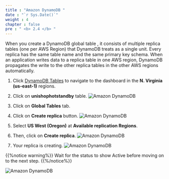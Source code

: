 ```yaml
---
title : "Amazon DynamoDB "
date : "`r Sys.Date()`"
weight : 4
chapter : false
pre : " <b> 2.4 </b> "
---
```


When you create a DynamoDB global table , it consists of multiple replica tables (one per AWS Region) that DynamoDB treats as a single unit. Every replica has the same table name and the same primary key schema. When an application writes data to a replica table in one AWS region, DynamoDB propagates the write to the other replica tables in the other AWS regions automatically.

1. Click [DynamoDB Tables](https://us-east-1.console.aws.amazon.com/dynamodbv2/home?region=us-east-1#tables) to navigate to the dashboard in the **N. Virginia (us-east-1)** regions.
2. Click on **unishophotstandby** table.
![Amazon DynamoDB](../../images/2.preparation/2.4.amazondynamodb/2.4.1amazondynamodb.png?width=90pc)

3. Click on **Global Tables** tab.
4. Click on **Create replica** button.
![Amazon DynamoDB](../../images/2.preparation/2.4.amazondynamodb/2.4.2amazondynamodb.png?width=90pc)

5. Select **US West (Oregon)** at **Available replication Regions**.
6. Then, click on **Create replica**. 
![Amazon DynamoDB](../../images/2.preparation/2.4.amazondynamodb/2.4.3amazondynamodb.png?width=90pc)

7. Your replica is creating.
![Amazon DynamoDB](../../images/2.preparation/2.4.amazondynamodb/2.4.4amazondynamodb.png?width=90pc)

{{%notice warning%}}
Wait for the status to show Active before moving on to the next step.
{{%/notice%}}

![Amazon DynamoDB](../../images/2.preparation/2.4.amazondynamodb/2.4.5amazondynamodb.png?width=90pc)